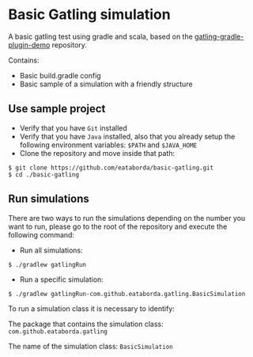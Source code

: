 # Basic Gatling simulation
A basic gatling test using gradle and scala, based on the [gatling-gradle-plugin-demo](https://github.com/gatling/gatling-gradle-plugin-demo) repository.

Contains:
- Basic build.gradle config
- Basic sample of a simulation with a friendly structure

## Use sample project
- Verify that you have `Git` installed
- Verify that you have `Java` installed, also that you already setup the following environment variables: `$PATH` and `$JAVA_HOME`
- Clone the repository and move inside that path:
```shellscript
$ git clone https://github.com/eataborda/basic-gatling.git
$ cd ./basic-gatling
```

## Run simulations
There are two ways to run the simulations depending on the number you want to run, please go to the root of the repository and execute the following command:
- Run all simulations:
```
$ ./gradlew gatlingRun
```
- Run a specific simulation:
```
$ ./gradlew gatlingRun-com.github.eataborda.gatling.BasicSimulation
```
To run a simulation class it is necessary to identify:

The package that contains the simulation class: `com.github.eataborda.gatling`

The name of the simulation class: `BasicSimulation`